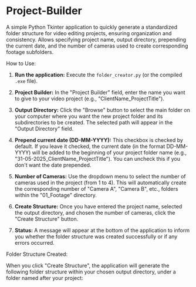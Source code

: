 # Project-Builder
A simple Python Tkinter application to quickly generate a standardized folder structure for video editing projects, ensuring organization and consistency. Allows specifying project name, output directory, prepending the current date, and the number of cameras used to create corresponding footage subfolders.

How to Use:

1.  **Run the application:** Execute the `folder_creator.py` (or the compiled `.exe` file).

2.  **Project Builder:** In the "Project Builder" field, enter the name you want to give to your video project (e.g., "ClientName\_ProjectTitle").

3.  **Output Directory:** Click the "Browse" button to select the main folder on your computer where you want the new project folder and its subdirectories to be created. The selected path will appear in the "Output Directory" field.

4.  **Prepend current date (DD-MM-YYYY):** This checkbox is checked by default. If you leave it checked, the current date (in the format DD-MM-YYYY) will be added to the beginning of your project folder name (e.g., "31-05-2025\_ClientName\_ProjectTitle"). You can uncheck this if you don't want the date prepended.

5.  **Number of Cameras:** Use the dropdown menu to select the number of cameras used in the project (from 1 to 4). This will automatically create the corresponding number of "Camera A", "Camera B", etc., folders within the "01\_Footage" directory.

6.  **Create Structure:** Once you have entered the project name, selected the output directory, and chosen the number of cameras, click the "Create Structure" button.

7.  **Status:** A message will appear at the bottom of the application to inform you whether the folder structure was created successfully or if any errors occurred.

Folder Structure Created:

When you click "Create Structure", the application will generate the following folder structure within your chosen output directory, under a folder named after your project:
